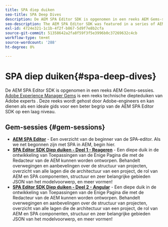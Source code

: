 ```yaml
---
title: SPA diep duiken
seo-title: SPA Deep Dives
description: De AEM SPA Editor SDK is opgenomen in een reeks AEM Gems-sessies. Deze reeks wordt gehost door Adobe-engineers en kan dienen als een ideale gids voor een beter begrip van de AEM SPA Editor SDK op een laag niveau, gehost door Adobe-engineers.
seo-description: The AEM SPA Editor SDK was featured in a series of AEM Gems sessions. Hosted by Adobe engineers, this series can serve as a great guide to gain a deeper understanding of the AEM SPA Editor SDK at a low level, hosted by Adobe engineers.
exl-id: 4724e321-1c1b-4f2f-b867-5d9f7e8b2cfa
source-git-commit: 51358642a2fa8f59f3f5e3996b0c37269632c4cb
workflow-type: tm+mt
source-wordcount: '288'
ht-degree: 0%

---
```


# SPA diep duiken{#spa-deep-dives}

De AEM SPA Editor SDK is opgenomen in een reeks AEM Gems-sessies. [Adobe Experience Manager Gems](https://helpx.adobe.com/experience-manager/kt/eseminars/gems/aem-index.html) is een reeks technische diepteduiken van Adobe experts . Deze reeks wordt gehost door Adobe-engineers en kan dienen als een ideale gids voor een beter begrip van de AEM SPA Editor SDK op een laag niveau.

## Gem-sessies {#gem-sessions}

* **[AEM SPA Editor](https://experienceleague.adobe.com/docs/experience-manager-gems-events/gems/gems2018/aem-spa-editor.html)** - Een overzicht van de beginner van de SPA-editor. Als we net begonnen zijn met SPA in AEM, begin hier.
* **[SPA Editor SDK Diep duiken - Deel 1 - Reageren](https://experienceleague.adobe.com/docs/experience-manager-gems-events/gems/gems2018/spa-editor-sdk-deep-dive-react.html)** - Een diepe duik in de ontwikkeling van Toepassingen van de Enige Pagina die met de Redacteur van de AEM kunnen worden ontworpen. Behandelt overwegingen en aanbevelingen over de structuur van projecten, overzicht van alle lagen die de architectuur van een project, de rol van AEM en SPA componenten, structuur en zeer belangrijke gebieden JSON van het modelvoorwerp, en meer vormen!
* **[SPA Editor SDK Diep duiken - Deel 2 - Angular](https://experienceleague.adobe.com/docs/experience-manager-gems-events/gems/gems2018/spa-editor-sdk-deep-dive-angular.html)** - Een diepe duik in de ontwikkeling van Toepassingen van de Enige Pagina die met de Redacteur van de AEM kunnen worden ontworpen. Behandelt overwegingen en aanbevelingen over de structuur van projecten, overzicht van alle lagen die de architectuur van een project, de rol van AEM en SPA componenten, structuur en zeer belangrijke gebieden JSON van het modelvoorwerp, en meer vormen!
